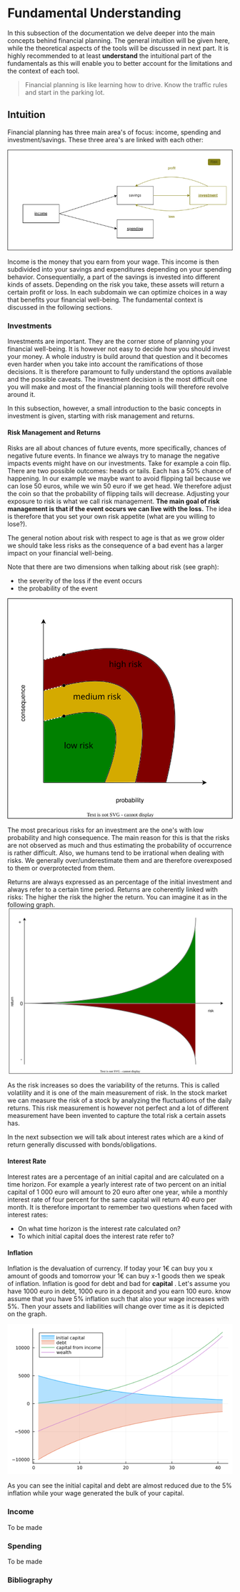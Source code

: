 # Fundamental Understanding

In this subsection of the documentation we delve deeper into the main concepts behind financial planning. The general intuition will be given here, while the theoretical aspects of the tools will be discussed in next part. It is highly recommended to at least **understand** the intuitional part of the fundamentals as this will enable you to better account for the limitations and the context of each tool. 


> Financial planning is like learning how to drive. Know the traffic rules and start in the parking lot. 





## Intuition 
Financial planning has three main area's of focus: income, spending and investment/savings. These three area's are linked with each other: 



![risk](images/income_Investment_Spending.png)


Income is the money that you earn from your wage. This income is then subdivided into your savings and expenditures depending on your spending behavior. Consequentially, a part of the savings is invested into different kinds of assets. Depending on the risk you take, these assets will return a certain profit or loss. In each subdomain we can optimize choices in a way that benefits your financial well-being. The fundamental context is discussed in the following sections. 

### Investments 
Investments are important. They are the corner stone of planning your financial well-being. It is however not easy to decide how you should invest your money. A whole industry is build around that question and it becomes even harder when you take into account the ramifications of those decisions. It is therefore paramount to fully understand the options available and the possible caveats. The investment decision is the most difficult one you will make and most of the financial planning tools will therefore revolve around it. 

In this subsection, however, a small introduction to the basic concepts in investment is given, starting with risk management and returns. 



#### Risk Management and Returns 
Risks are all about chances of future events, more specifically, chances of negative future events. In finance we always try to manage the negative impacts events might have on our investments. Take for example a coin flip. There are two possible outcomes: heads or tails. Each has a 50% chance of happening. In our example we maybe want to avoid flipping tail because we can lose 50 euros, while we win 50 euro if we get head. We therefore adjust the coin so that the probability of flipping tails will decrease. Adjusting your exposure to risk is what we call risk management. **The main goal of risk management is that if the event occurs we can live with the loss.** The idea is therefore that you set your own risk appetite (what are you willing to lose?). 


The general notion about risk with respect to age is that as we grow older we should take less risks as the consequence of a bad event has a larger impact on your financial well-being. 


Note that there are two dimensions when talking about risk (see graph): 
* the severity of the loss if the event occurs 
* the probability of the event 

![risk](images/risk.svg)



The most precarious risks for an investment are the one's with low probability and high consequence. The main reason for this is that the risks are not observed as much and thus estimating the probability of occurrence is rather difficult. Also, we humans tend to be irrational when dealing with risks. We generally over/underestimate them and are therefore overexposed to them or overprotected from them.


Returns are always expressed as an percentage of the initial investment and always refer to a certain time period.
Returns are coherently linked with risks: The higher the risk the higher the return. You can imagine it as in the following graph. 
![risk_return](images/risk_return.svg)

As the risk increases so does the variability of the returns. This is called volatility and it is one of the main measurement of risk. In the stock market we can measure the risk of a stock by analyzing the fluctuations of the daily returns. This risk measurement is however not perfect and a lot of different measurement have been invented to capture the total risk a certain assets has. 


In the next subsection we will talk about interest rates which are a kind of return generally discussed with bonds/obligations. 

#### Interest Rate 

Interest rates are a percentage of an initial capital and are calculated on a time horizon. For example 
a yearly interest rate of two percent on an initial capital of 1 000 euro will amount to 20 euro after one year, while a monthly interest rate of four percent for the same capital will return 40 euro per month. It is therefore important to remember two questions when faced with interest rates:

* On what time horizon is the interest rate calculated on? 
* To which initial capital does the interest rate refer to?




#### Inflation 

Inflation is the devaluation of currency. If today your 1€ can buy you x amount of goods and tomorrow your 1€ can buy x-1 goods then we speak of inflation. Inflation is good for debt and bad for **capital** . Let's assume you have 1000 euro in debt, 1000 euro in a deposit and you earn 100 euro. know assume that you have 5% inflation such that also your wage increases with 5%. Then your assets and liabilities will change over time as it is depicted on the graph. 

![inflation](images/plot_inflation_explained.png)

As you can see the initial capital and debt are almost reduced due to the 5% inflation while your wage generated the bulk of your capital. 





### Income 
To be made 

### Spending 
To be made


### Bibliography 
```{bibliography}
```